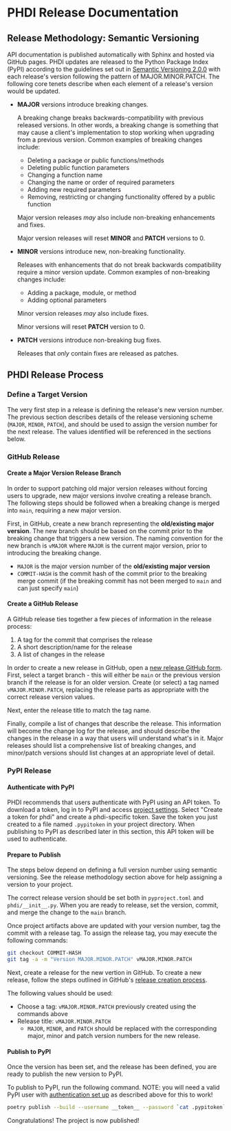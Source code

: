# PHDI Release Documentation

## Release Methodology: Semantic Versioning
API documentation is published automatically with Sphinx and hosted via GitHub pages. PHDI updates are released to the Python Package Index (PyPI) according to the guidelines set out in [Semantic Versioning 2.0.0](https://semver.org/) with each release's version following the pattern of MAJOR.MINOR.PATCH. The following core tenets describe when each element of a release's version would be updated.

* **MAJOR** versions introduce breaking changes.

  A breaking change breaks backwards-compatibility with previous released versions. In other words, a breaking change is something that may cause a client's implementation to stop working when upgrading from a previous version. Common examples of breaking changes include:
  * Deleting a package or public functions/methods
  * Deleting public function parameters
  * Changing a function name
  * Changing the name or order of required parameters
  * Adding new required parameters
  * Removing, restricting or changing functionality offered by a public function

  Major version releases _may_ also include non-breaking enhancements and fixes.

  Major version releases will reset **MINOR** and **PATCH** versions to 0.
  
* **MINOR** versions introduce new, non-breaking functionality.
  
  Releases with enhancements that do not break backwards compatibility require a minor version update. Common examples of non-breaking changes include:
  * Adding a package, module, or method
  * Adding optional parameters

  Minor version releases _may_ also include fixes.

  Minor versions will reset **PATCH** version to 0.

* **PATCH** versions introduce non-breaking bug fixes.

  Releases that _only_ contain fixes are released as patches.


## PHDI Release Process

### Define a Target Version
The very first step in a release is defining the release's new version number. The previous section describes details of the release versioning scheme (`MAJOR`, `MINOR`, `PATCH`), and should be used to assign the version number for the next release. The values identified will be referenced in the sections below.

### GitHub Release
#### Create a Major Version Release Branch
In order to support patching old major version releases without forcing users to upgrade, new major versions involve creating a release branch. The following steps should be followed when a breaking change is merged into `main`, requiring a new major version.

First, in GitHub, create a new branch representing the **old/existing major version**. The new branch should be based on the commit prior to the breaking change that triggers a new version. The naming convention for the new branch is `vMAJOR` where `MAJOR` is the current major version, prior to introducing the breaking change. 

* `MAJOR` is the major version number of the **old/existing major version**
* `COMMIT-HASH` is the commit hash of the commit prior to the breaking merge commit (if the breaking commit has not been merged to `main` and can just specify `main`)

#### Create a GitHub Release
A GitHub release ties together a few pieces of information in the release process:
1) A tag for the commit that comprises the release
2) A short description/name for the release
3) A list of changes in the release

In order to create a new release in GitHub, open a [new release GitHub form](https://github.com/CDCgov/phdi/releases/new). First, select a target branch - this will either be `main` or the previous version branch if the release is for an older version. Create (or select) a tag named `vMAJOR.MINOR.PATCH`, replacing the release parts as appropriate with the correct release version values. 

Next, enter the release title to match the tag name. 

Finally, compile a list of changes that describe the release. This information will become the change log for the release, and should describe the changes in the release in a way that users will understand what's in it. Major releases should list a comprehensive list of breaking changes, and minor/patch versions should list changes at an appropriate level of detail.

### PyPI Release
#### Authenticate with PyPI
PHDI recommends that users authenticate with PyPI using an API token. To download a token, log in to PyPI and access [project settings](https://pypi.org/manage/project/phdi/settings/). Select "Create a token for phdi" and create a phdi-specific token. Save the token you just created to a file named `.pypitoken` in your project directory. When publishing to PyPI as described later in this section, this API token will be used to authenticate.

#### Prepare to Publish
The steps below depend on defining a full version number using semantic versioning. See the release methodology section above for help assigning a version to your project.

The correct release version should be set both in `pyproject.toml` and `phdi/__init__.py`. When you are ready to release, set the version, commit, and merge the change to the `main` branch.

Once project artifacts above are updated with your version number, tag the commit with a release tag. To assign the release tag, you may execute the following commands:

```bash
git checkout COMMIT-HASH
git tag -a -m "Version MAJOR.MINOR.PATCH" vMAJOR.MINOR.PATCH

```

Next, create a release for the new vertion in GitHub. To create a new release, follow the steps outlined in GitHub's [release creation process](https://docs.github.com/en/repositories/releasing-projects-on-github/managing-releases-in-a-repository).

The following values should be used:
* Choose a tag: `vMAJOR.MINOR.PATCH` previously created using the commands above
* Release title: `vMAJOR.MINOR.PATCH`
  * `MAJOR`, `MINOR`, and `PATCH` should be replaced with the corresponding major, minor and patch version numbers for the new release.

#### Publish to PyPI
Once the version has been set, and the release has been defined, you are ready to publish the new version to PyPI. 

To publish to PyPI, run the following command. NOTE: you will need a valid PyPI user with [authentication set up](#authenticating-with-pypi) as described above for this to work!

```bash
poetry publish --build --username __token__ --password `cat .pypitoken`
```

Congratulations! The project is now published!